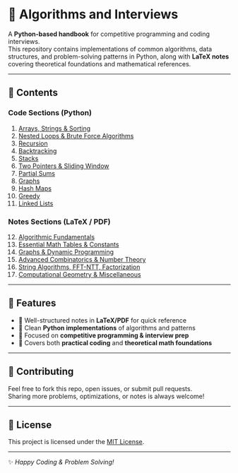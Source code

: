 # 📘 Algorithms and Interviews

A **Python-based handbook** for competitive programming and coding interviews.  
This repository contains implementations of common algorithms, data structures, and problem-solving patterns in Python, along with **LaTeX notes** covering theoretical foundations and mathematical references.  

---

## 📂 Contents

### Code Sections (Python)
1. [Arrays, Strings & Sorting](./01.%20Arrays,%20Strings%20&%20Sorting)  
2. [Nested Loops & Brute Force Algorithms](./02.%20Nested%20Loops%20&%20Brute%20Force%20Algorithms)  
3. [Recursion](./03.%20Recursion)  
4. [Backtracking](./04.%20Backtracking)  
5. [Stacks](./05.%20Stacks)  
6. [Two Pointers & Sliding Window](./06.%20Two%20Pointers%20&%20Sliding%20Window)  
7. [Partial Sums](./07.%20Partial%20Sums)  
8. [Graphs](./08.%20Graphs)  
9. [Hash Maps](./09.%20Hash%20Maps)  
10. [Greedy](./10.%20Greedy)  
11. [Linked Lists](./11.%20Linked%20Lists)  

### Notes Sections (LaTeX / PDF)
12. [Algorithmic Fundamentals](./12.%20Algorithmic%20Fundamentals)  
13. [Essential Math Tables & Constants](./13.%20Essential%20Math%20Tables%20&%20Constants)  
14. [Graphs & Dynamic Programming](./14.%20Graphs%20&%20Dynamic%20Programming)  
15. [Advanced Combinatorics & Number Theory](./15.%20Advanced%20combinatorics%20&%20Number%20Theory)  
16. [String Algorithms, FFT-NTT, Factorization](./16.%20String%20Algorithms,%20FFT-NTT,%20Factorization)  
17. [Computational Geometry & Miscellaneous](./17.%20Computational%20Geometry%20&%20Miscellaneous)  

---

## 🚀 Features
- 📑 Well-structured notes in **LaTeX/PDF** for quick reference  
- 🐍 Clean **Python implementations** of algorithms and patterns  
- 🎯 Focused on **competitive programming & interview prep**  
- 🧮 Covers both **practical coding** and **theoretical math foundations**  

---

## 🤝 Contributing
Feel free to fork this repo, open issues, or submit pull requests.  
Sharing more problems, optimizations, or notes is always welcome!  

---

## 📜 License
This project is licensed under the [MIT License](./LICENSE).  

---
✨ *Happy Coding & Problem Solving!*
